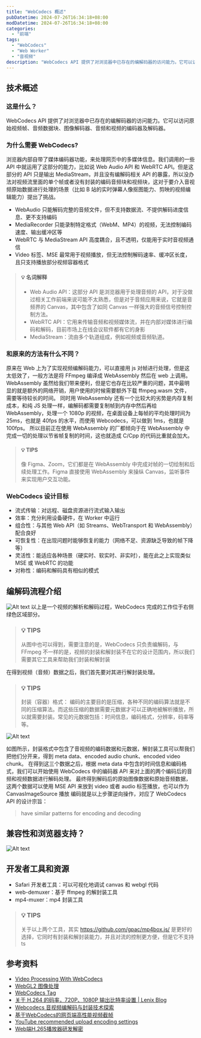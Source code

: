 ```yaml
---
title: "WebCodecs 概述"
pubDatetime: 2024-07-26T16:34:18+08:00
modDatetime: 2024-07-26T16:34:18+08:00
categories:
  - "前端"
tags:
  - "WebCodecs"
  - "Web Worker"
  - "音视频"
description: "WebCodecs API 提供了对浏览器中已存在的编解码器的访问能力。它可以访问原始视频帧、音频数据块、图像解码器、音频和视频的编码器及解码器。"
---
```


## 技术概述

### 这是什么？

WebCodecs API 提供了对浏览器中已存在的编解码器的访问能力。它可以访问原始视频帧、音频数据块、图像解码器、音频和视频的编码器及解码器。

### 为什么需要 WebCodecs?

浏览器内部自带了媒体编码器功能，来处理网页中的多媒体信息。我们调用的一些 API 中就运用了这部分的能力，比如说 Web Audio API 和 WebRTC API。但是这部分的 API 只是输出 MediaStream，并且没有编解码相关 API 的暴露，所以没办法对视频流里面的单个帧或者没有封装的编码音频块和视频块，这对于要介入音视频原始数据进行处理的场景（比如 B 站的实时弹幕人像抠图能力、剪映的视频编辑能力）提出了挑战。

- WebAudio 只能解码完整的音频文件，但不支持数据流、不提供解码进度信息、更不支持编码
- MediaRecorder 只能录制特定格式（WebM、MP4）的视频，无法控制编码速度、输出缓冲区等
- WebRTC 与 MediaStream API 高度耦合，且不透明，仅能用于实时音视频通信
- Video 标签、MSE 最常用于视频播放，但无法控制解码速率、缓冲区长度，且只支持播放部分视频容器格式

> #### 💡 名词解释
>
> - Web Audio API：这部分 API 是浏览器用于处理音频的 API，对于没做过相关工作前端来说可能不太熟悉，但是对于音频应用来说，它就是音频界的 Canvas，其中包含了如同 Canvas 一样强大的音频信号控制控制方法。
> - WebRTC API：它用来传输音频和视频媒体流，并在内部对媒体进行编码和解码，目前市场上在线会议软件都有它的身影
> - MediaStream：流由多个轨道组成，例如视频或音频轨道。

### 和原来的方法有什么不同？

原来在 Web 上为了实现视频编解码能力，可以直接用 js 对帧进行处理，但是这太低效了，一般方法是将 FFmpeg 编译成 WebAssembly 然后在 web 上调用。
WebAssembly 虽然给我们带来便利，但是它也存在比较严重的问题，其中最明显的就是额外的网络开销，用户使用的时候需要额外下载 ffmpeg.wasm 文件，需要等待较长的时间。
同时用 WebAssembly 还有一个比较大的劣势是内存复制成本，和纯 JS 处理一样，编解码都需要复制帧到内存中然后再给 WebAssembly，处理一个 1080p 的视频，在桌面设备上每帧的平均处理时间为 25ms，也就是 40fps 的水平，而使用 Webcodecs，可以做到 1ms，也就是 100fps。
所以目前正在使用 WebAssembly 的厂都倾向于在 WebAssembly 中完成一切的处理以节省帧复制的时间，这也就造成 C/Cpp 的代码比重就会加大。

> #### 💡 TIPS
>
> 像 Figma、Zoom，它们都是在 WebAssembly 中完成对帧的一切绘制和后续处理工作。Figma 直接使用 WebAssembly 来操纵 Canvas，监听事件来实现用户交互功能。

### WebCodecs 设计目标

- 流式传输：对远程、磁盘资源进行流式输入输出
- 效率：充分利用设备硬件，在 Worker 中运行
- 组合性：与其他 Web API（如 Streams、WebTransport 和 WebAssembly）配合良好
- 可恢复性：在出现问题时能够恢复的能力（网络不足、资源缺乏导致的帧下降等）
- 灵活性：能适应各种场景（硬实时、软实时、非实时），能在此之上实现类似 MSE 或 WebRTC 的功能
- 对称性：编码和解码具有相似的模式

## 编解码流程介绍

![Alt text](https://maxtuneblog.oss-cn-shenzhen.aliyuncs.com/old/assets/images/codecs.png)
以上是一个视频的解析和解码过程，WebCodecs 完成的工作位于右侧绿色区域部分。

> ### 💡 TIPS
>
> 从图中也可以得到，需要注意的是，WebCodecs 只负责编解码，与 FFmpeg 不一样的是，视频的封装和解封装不在它的设计范围内，所以我们需要其它工具来帮助我们封装和解封装

在得到视频（音频）数据之后，我们首先要对其进行解封装处理。

> ### 💡 TIPS
>
> 封装（容器）格式：
> 编码的主要目的是压缩，各种不同的编码算法就是不同的压缩算法。而这些压缩的数据需要元数据才可以正确地被解析播放，所以就需要封装。常见的元数据包括：时间信息，编码格式，分辨率，码率等等。

![Alt text](https://maxtuneblog.oss-cn-shenzhen.aliyuncs.com/old/assets/images/container-box.png)

如图所示，封装格式中包含了音视频的编码数据和元数据，解封装工具可以帮我们把他们分开来，得到 meta data、encoded audio chunk、encoded video chunk。
在得到这三个数据之后，根据 meta data 中包含的时间信息和编码格式，我们可以开始使用 WebCodecs 中的编码器 API 来对上面的两个编码后的音频和视频数据进行解码处理。
最终得到解码后的原始图像数据和原始音频数据，这两个数据可以使用 MSE API 来放到 video 或者 audio 标签播放，也可以作为 CanvasImageSource 播放
编码就是以上步骤逆向操作，对应了 WebCodecs API 的设计宗旨：

> have similar patterns for encoding and decoding

## 兼容性和浏览器支持？

![Alt text](https://maxtuneblog.oss-cn-shenzhen.aliyuncs.com/old/assets/images/can-we-use-codecs.png)

## 开发者工具和资源

- Safari 开发者工具：可以可视化地调试 canvas 和 webgl 代码
- web-demuxer：基于 ffmpeg 的解封装工具
- mp4-muxer：mp4 封装工具

> ### 💡 TIPS
>
> 关于以上两个工具，其实 https://github.com/gpac/mp4box.js/ 是更好的选择，它同时有封装和解封装能力，并且对流的控制更方便，但是它不支持 ts

## 参考资料

- [Video Processing With WebCodecs](https://developer.chrome.com/docs/web-platform/best-practices/webcodecs)
- [WebGL2 图像处理](https://webgl2fundamentals.org/webgl/lessons/zh_cn/webgl-image-processing.html)
- [WebCodecs Tag](https://hughfenghen.github.io/tag/WebCodecs/)
- [关于 H.264 的码率，720P、1080P 输出比特率设置 | Lenix Blog](https://blog.p2hp.com/archives/9617)
- [Webcodecs 音视频编解码与封装技术探索](https://juejin.cn/post/7361631167065145344#heading-13)
- [基于WebCodecs的网页端高性能视频截帧](https://www.bilibili.com/read/cv30358687/)
- [YouTube recommended upload encoding settings](https://support.google.com/youtube/answer/1722171?hl=en#zippy=%2Ccontainer-mp%2Caudio-codec-aac-lc%2Cvideo-codec-h%2Cframe-rate%2Cbitrate%2Ccolor-space%2Cvideo-resolution-and-aspect-ratio)
- [Web端H.265播放器研发解密](https://fed.taobao.org/blog/taofed/do71ct/web-player-h265/)

